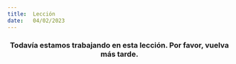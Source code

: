 ```yaml
---
title:  Lección
date:   04/02/2023
---
```


### <center>Todavía estamos trabajando en esta lección. Por favor, vuelva más tarde.</center>